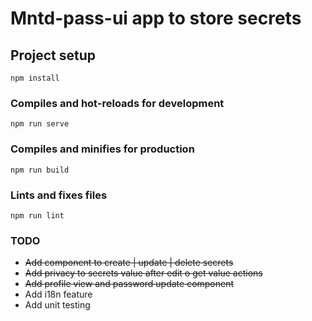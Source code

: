 # Mntd-pass-ui app to store secrets

## Project setup

```
npm install
```

### Compiles and hot-reloads for development

```
npm run serve
```

### Compiles and minifies for production

```
npm run build
```

### Lints and fixes files

```
npm run lint
```

### TODO

- ~~Add component to create | update | delete secrets~~
- ~~Add privacy to secrets value after edit o get value actions~~
- ~~Add profile view and password update component~~
- Add i18n feature
- Add unit testing
